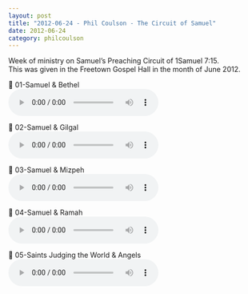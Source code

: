 ```yaml
---
layout: post
title: "2012-06-24 - Phil Coulson - The Circuit of Samuel"
date: 2012-06-24
category: philcoulson
---
```


Week of ministry on Samuel’s Preaching Circuit of 1Samuel 7:15. <br>
This was given in the Freetown Gospel Hall in the month of June 2012. <br>

<p>
🎵 01-Samuel & Bethel <br>
<audio controls>
  <source src="https://archive.org/download/phil-coulson-ministry-messages/2012-06-24%20-%20Phil%20Coulson%20-%20The%20Circuit%20of%20Samuel/01-Samuels-Circuit-of-1Sam7-15-Phil-C.mp3" type="audio/mpeg">
  Your browser does not support the audio element.
</audio>
</p>
<p>
🎵 02-Samuel & Gilgal <br>
<audio controls>
  <source src="https://archive.org/download/phil-coulson-ministry-messages/2012-06-24%20-%20Phil%20Coulson%20-%20The%20Circuit%20of%20Samuel/02-Samuels-Circuit-of-1Sam7-15-Phil-C.mp3" type="audio/mpeg">
  Your browser does not support the audio element.
</audio>
</p>
<p>
🎵 03-Samuel & Mizpeh <br>
<audio controls>
  <source src="https://archive.org/download/phil-coulson-ministry-messages/2012-06-24%20-%20Phil%20Coulson%20-%20The%20Circuit%20of%20Samuel/03-Samuels-Circuit-of-1Sam7-15-Phil-C.mp3" type="audio/mpeg">
  Your browser does not support the audio element.
</audio>
</p>
<p>
🎵 04-Samuel & Ramah <br>
<audio controls>
  <source src="https://archive.org/download/phil-coulson-ministry-messages/2012-06-24%20-%20Phil%20Coulson%20-%20The%20Circuit%20of%20Samuel/04-Samuels-Circuit-of-1Sam7-15-Phil-C.mp3" type="audio/mpeg">
  Your browser does not support the audio element.
</audio>
</p>
<p>
🎵 05-Saints Judging the World & Angels <br>
<audio controls>
  <source src="https://archive.org/download/phil-coulson-ministry-messages/2012-06-24%20-%20Phil%20Coulson%20-%20The%20Circuit%20of%20Samuel/05-Samuels-Circuit-of-1Sam7-15-Phil-C.mp3" type="audio/mpeg">
  Your browser does not support the audio element.
</audio>
</p>

